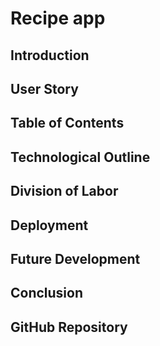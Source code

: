# Recipe app

## Introduction

## User Story

## Table of Contents

## Technological Outline

## Division of Labor

## Deployment

## Future Development

## Conclusion

## GitHub Repository

